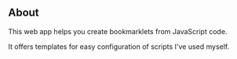 ## About

This web app helps you create bookmarklets from JavaScript code.

It offers templates for easy configuration of scripts I've used myself.
